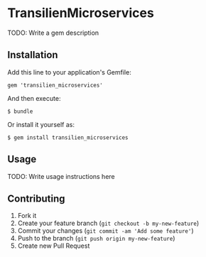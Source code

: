 # TransilienMicroservices

TODO: Write a gem description

## Installation

Add this line to your application's Gemfile:

    gem 'transilien_microservices'

And then execute:

    $ bundle

Or install it yourself as:

    $ gem install transilien_microservices

## Usage

TODO: Write usage instructions here

## Contributing

1. Fork it
2. Create your feature branch (`git checkout -b my-new-feature`)
3. Commit your changes (`git commit -am 'Add some feature'`)
4. Push to the branch (`git push origin my-new-feature`)
5. Create new Pull Request

